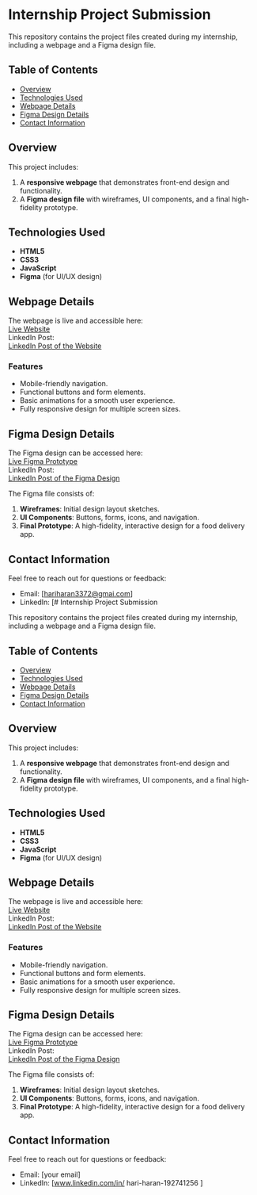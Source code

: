 # Internship Project Submission

This repository contains the project files created during my internship, including a webpage and a Figma design file.

## Table of Contents
- [Overview](#overview)
- [Technologies Used](#technologies-used)
- [Webpage Details](#webpage-details)
- [Figma Design Details](#figma-design-details)
- [Contact Information](#contact-information)

## Overview
This project includes:
1. A **responsive webpage** that demonstrates front-end design and functionality.
2. A **Figma design file** with wireframes, UI components, and a final high-fidelity prototype.

## Technologies Used
- **HTML5**
- **CSS3**
- **JavaScript**
- **Figma** (for UI/UX design)

## Webpage Details
The webpage is live and accessible here:  
[Live Website](https://hariincode.github.io/Presento/#)  
LinkedIn Post:  
[LinkedIn Post of the Website](https://www.linkedin.com/posts/hari-haran-192741256_webdevelopment-responsivedesign-bootstraptemplate-activity-7221913819193782272-Izky?utm_source=share&utm_medium=member_desktop)

### Features
- Mobile-friendly navigation.
- Functional buttons and form elements.
- Basic animations for a smooth user experience.
- Fully responsive design for multiple screen sizes.

## Figma Design Details
The Figma design can be accessed here:  
[Live Figma Prototype](https://www.figma.com/proto/g4HbrP8oZSSlc5zGh5885q/Food-Delivery-App?page-id=0%3A1&node-id=20-252&viewport=766%2C797%2C0.13&t=mg4CHMeJEQgYBoAT-1&scaling=scale-down&content-scaling=fixed&starting-point-node-id=20%3A252)  
LinkedIn Post:  
[LinkedIn Post of the Figma Design](https://www.linkedin.com/posts/hari-haran-192741256_uxdesign-uidesign-figma-activity-7216485821766410240-P8A0?utm_source=share&utm_medium=member_desktop)

The Figma file consists of:
1. **Wireframes**: Initial design layout sketches.
2. **UI Components**: Buttons, forms, icons, and navigation.
3. **Final Prototype**: A high-fidelity, interactive design for a food delivery app.

## Contact Information
Feel free to reach out for questions or feedback:
- Email: [hariharan3372@gmai.com]
- LinkedIn: [# Internship Project Submission

This repository contains the project files created during my internship, including a webpage and a Figma design file.

## Table of Contents
- [Overview](#overview)
- [Technologies Used](#technologies-used)
- [Webpage Details](#webpage-details)
- [Figma Design Details](#figma-design-details)
- [Contact Information](#contact-information)

## Overview
This project includes:
1. A **responsive webpage** that demonstrates front-end design and functionality.
2. A **Figma design file** with wireframes, UI components, and a final high-fidelity prototype.

## Technologies Used
- **HTML5**
- **CSS3**
- **JavaScript**
- **Figma** (for UI/UX design)

## Webpage Details
The webpage is live and accessible here:  
[Live Website](https://hariincode.github.io/Presento/#)  
LinkedIn Post:  
[LinkedIn Post of the Website](https://www.linkedin.com/posts/hari-haran-192741256_webdevelopment-responsivedesign-bootstraptemplate-activity-7221913819193782272-Izky?utm_source=share&utm_medium=member_desktop)

### Features
- Mobile-friendly navigation.
- Functional buttons and form elements.
- Basic animations for a smooth user experience.
- Fully responsive design for multiple screen sizes.

## Figma Design Details
The Figma design can be accessed here:  
[Live Figma Prototype](https://www.figma.com/proto/g4HbrP8oZSSlc5zGh5885q/Food-Delivery-App?page-id=0%3A1&node-id=20-252&viewport=766%2C797%2C0.13&t=mg4CHMeJEQgYBoAT-1&scaling=scale-down&content-scaling=fixed&starting-point-node-id=20%3A252)  
LinkedIn Post:  
[LinkedIn Post of the Figma Design](https://www.linkedin.com/posts/hari-haran-192741256_uxdesign-uidesign-figma-activity-7216485821766410240-P8A0?utm_source=share&utm_medium=member_desktop)

The Figma file consists of:
1. **Wireframes**: Initial design layout sketches.
2. **UI Components**: Buttons, forms, icons, and navigation.
3. **Final Prototype**: A high-fidelity, interactive design for a food delivery app.

## Contact Information
Feel free to reach out for questions or feedback:
- Email: [your email]
- LinkedIn: [www.linkedin.com/in/
hari-haran-192741256
]
